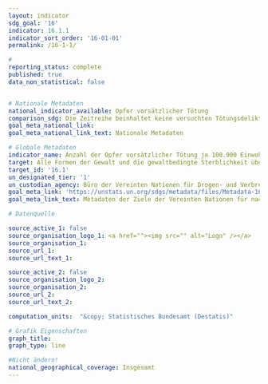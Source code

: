 ```yaml
---
layout: indicator
sdg_goal: '16'
indicator: 16.1.1
indicator_sort_order: '16-01-01'
permalink: /16-1-1/

#
reporting_status: complete
published: true
data_non_statistical: false


# Nationale Metadaten
national_indicator_available: Opfer vorsätzlicher Tötung
comparison_sdg: Die Zeitreihe beinhaltet keine versuchten Tötungsdelikte.
goal_meta_national_link:
goal_meta_national_link_text: Nationale Metadaten

# Globale Metadaten
indicator_name: Anzahl der Opfer vorsätzlicher Tötung je 100.000 Einwohner, nach Geschlecht und Alter
target: Alle Formen der Gewalt und die gewaltbedingte Sterblichkeit überall deutlich verringern
target_id: '16.1'
un_designated_tier: '1'
un_custodian_agency: Büro der Vereinten Nationen für Drogen- und Verbrechensbekämpfung (UNODC), Weltgesundheitsorganisation (WHO)
goal_meta_link: 'https://unstats.un.org/sdgs/metadata/files/Metadata-16-01-01.pdf'
goal_meta_link_text: Metadaten der Ziele der Vereinten Nationen für nachhaltige Entwicklung

# Datenquelle

source_active_1: false
source_organisation_logo_1: <a href=""><img src="" alt="Logo" /></a>
source_organisation_1:
source_url_1:
source_url_text_1:

source_active_2: false
source_organisation_logo_2:
source_organisation_2:
source_url_2:
source_url_text_2:

computation_units:  "&copy; Statistisches Bundesamt (Destatis)"

# Grafik Eigenschaften
graph_title:
graph_type: line

#Nicht ändern!
national_geographical_coverage: Insgesamt
---
```

